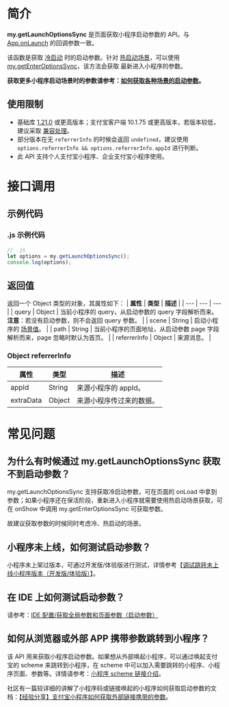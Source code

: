 # 简介

**my.getLaunchOptionsSync** 是页面获取小程序启动参数的 API。与 [App.onLaunch](<https://opendocs.alipay.com/mini/framework/app-detail#onLaunch(object%3A%20Object)%20%E5%8F%8A%20onShow(object%3A%20Object)>) 的回调参数一致。

该函数是获取 [冷启动](https://opendocs.alipay.com/mini/framework/operating-mechanism) 时的启动参数。针对 [热启动场景](https://opendocs.alipay.com/mini/framework/operating-mechanism)，可以使用 [my.getEnterOptionsSync](https://opendocs.alipay.com/mini/api/029i75)，该方法会获取
最新进入小程序的参数。

**获取更多小程序启动场景时的参数请参考：[如何获取各种场景的启动参数](https://opendocs.alipay.com/support/01rb2a)。**

## 使用限制

- 基础库 [1.21.0](https://opendocs.alipay.com/mini/framework/lib) 或更高版本；支付宝客户端 10.1.75 或更高版本，若版本较低，建议采取 [兼容处理](https://opendocs.alipay.com/mini/framework/compatibility)。
- 部分版本在无 `referrerInfo` 的时候会返回 `undefined`，建议使用 `options.referrerInfo && options.referrerInfo.appId` 进行判断。
- 此 API 支持个人支付宝小程序、企业支付宝小程序使用。

# 接口调用

## 示例代码

### .js 示例代码

```javascript
// .js
let options = my.getLaunchOptionsSync();
console.log(options);
```

## 返回值

返回一个 Object 类型的对象，其属性如下： | **属性** | **类型** | **描述** | | --- | --- | --- | | query | Object | 当前小程序的 query，从启动参数的 query 字段解析而来。<br />**注意**：若没有启动参数，则不会返回 query 参数。 | | scene | String | 启动小程序的 [场景值](https://opendocs.alipay.com/mini/framework/scene)。 | | path | String | 当前小程序的页面地址，从启动参数 page 字段解析而来，page 忽略时默认为首页。 | | referrerInfo | Object | 来源消息。 |

### Object referrerInfo

| **属性**  | **类型** | **描述**                 |
| --------- | -------- | ------------------------ |
| appId     | String   | 来源小程序的 appId。             |
| extraData | Object   | 来源小程序传过来的数据。 |

# 常见问题

## 为什么有时候通过 my.getLaunchOptionsSync 获取不到启动参数？

my.getLaunchOptionsSync 支持获取冷启动参数，可在页面的 onLoad 中拿到参数；如果小程序还在保活阶段，重新进入小程序就需要使用热启动场景获取，可在 onShow 中调用 my.getEnterOptionsSync 可获取参数。

故建议获取参数的时候同时考虑冷、热启动的场景。

## 小程序未上线，如何测试启动参数？

小程序未上架过版本，可通过开发版/体验版进行测试，详情参考【[调试跳转未上线小程序版本（开发版/体验版）](https://opendocs.alipay.com/support/01rb0j)】。

## 在 IDE 上如何测试启动参数？

请参考：[IDE 配置/获取全局参数和页面参数（启动参数）](https://opendocs.alipay.com/support/01rb7b)

## 如何从浏览器或外部 APP 携带参数跳转到小程序？

该 API 用来获取小程序启动参数。如果想从外部唤起小程序，可以通过唤起支付宝的 scheme 来跳转到小程序，在 scheme 中可以加入需要跳转的小程序、小程序页面、参数等。详情请参考：[小程序 scheme 链接介绍](https://opendocs.alipay.com/support/01rb18)。

社区有一篇较详细的讲解了小程序码或链接唤起的小程序如何获取启动参数的文档：[【经验分享】支付宝小程序如何获取外部链接携带的参数](https://forum.alipay.com/mini-app/post/35101021)。
